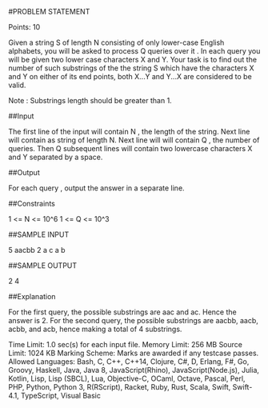 
#PROBLEM STATEMENT

Points: 10

Given a string S of length N consisting of only lower-case English alphabets, you will be asked to process Q queries over it . In each query you will be given two lower case characters X and Y. Your task is to find out the number of such substrings of the the string S which have the characters X and Y on either of its end points, both X...Y and Y...X are considered to be valid.

Note : Substrings length should be greater than 1.

##Input

The first line of the input will contain N , the length of the string.
Next line will contain as string of length N. Next line will will contain Q , the number of queries. Then Q subsequent lines will contain two lowercase characters X and Y separated by a space.

##Output

For each query , output the answer in a separate line.

##Constraints

1 <= N <= 10^6
1 <= Q <= 10^3

##SAMPLE INPUT

5
aacbb
2
a c
a b

##SAMPLE OUTPUT

2
4

##Explanation

For the first query, the possible substrings are aac and ac. Hence the answer is 2.
For the second query, the possible substrings are aacbb, aacb, acbb, and acb, hence making a total of 4 substrings.

Time Limit: 1.0 sec(s) for each input file.
Memory Limit: 256 MB
Source Limit: 1024 KB
Marking Scheme: Marks are awarded if any testcase passes.
Allowed Languages: Bash, C, C++, C++14, Clojure, C#, D, Erlang, F#, Go, Groovy, Haskell, Java, Java 8, JavaScript(Rhino), JavaScript(Node.js), Julia, Kotlin, Lisp, Lisp (SBCL), Lua, Objective-C, OCaml, Octave, Pascal, Perl, PHP, Python, Python 3, R(RScript), Racket, Ruby, Rust, Scala, Swift, Swift-4.1, TypeScript, Visual Basic


